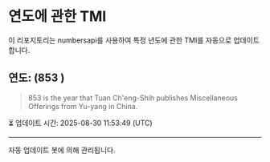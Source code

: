 
# 연도에 관한 TMI

이 리포지토리는 numbersapi를 사용하여 특정 년도에 관한 TMI를 자동으로 업데이트합니다.

## 연도: (853 )
> 853 is the year that Tuan Ch'eng-Shih publishes Miscellaneous Offerings from Yu-yang in China.

⏳ 업데이트 시간: 2025-08-30 11:53:49 (UTC)

---
자동 업데이트 봇에 의해 관리됩니다.
